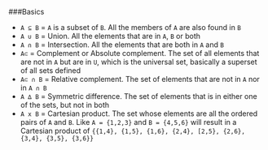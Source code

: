 ###Basics

* `A ⊆ B` = `A` is a subset of `B`. All the members of `A` are also found in `B`
* `A ∪ B` = Union. All the elements that are in `A`, `B` or both
* `A ∩ B` = Intersection. All the elements that are both in `A` and `B`
* `A⊂` = Complement or Absolute complement. The set of all elements that are not in `A` but are in `U`, which is the universal set, basically a superset of all sets defined
* `A⊂ ∩ B` = Relative complement. The set of elements that are not in `A` nor in `A ∩ B`
* `A ∆ B` = Symmetric difference. The set of elements that is in either one of the sets, but not in both
* `A x B` = Cartesian product. The set whose elements are all the ordered pairs of `A` and `B`. Like `A = {1,2,3}` and `B = {4,5,6}` will result in a Cartesian product of `{{1,4}, {1,5}, {1,6}, {2,4}, [2,5}, {2,6}, {3,4}, {3,5}, {3,6}}`
